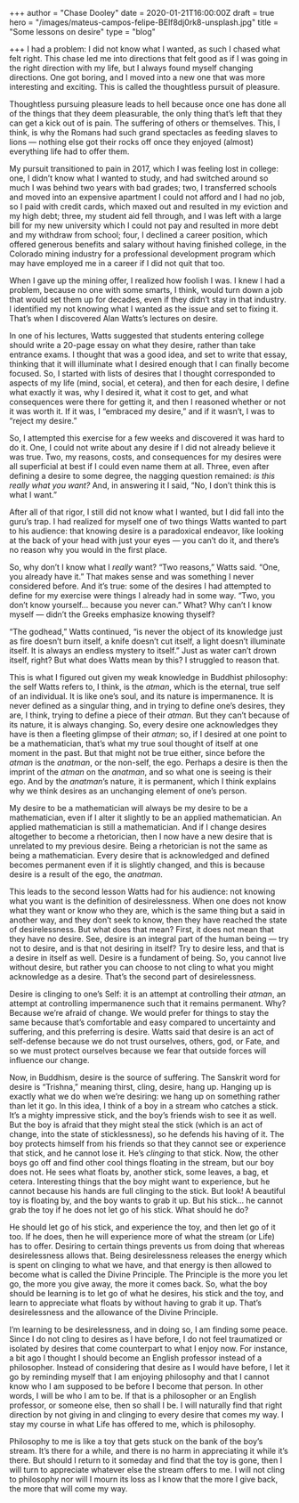 +++
author = "Chase Dooley"
date = 2020-01-21T16:00:00Z
draft = true
hero = "/images/mateus-campos-felipe-BElf8dj0rk8-unsplash.jpg"
title = "Some lessons on desire"
type = "blog"

+++
I had a problem: I did not know what I wanted, as such I chased what felt right. This chase led me into directions that felt good as if I was going in the right direction with my life, but I always found myself changing directions. One got boring, and I moved into a new one that was more interesting and exciting. This is called the thoughtless pursuit of pleasure.

Thoughtless pursuing pleasure leads to hell because once one has done all of the things that they deem pleasurable, the only thing that’s left that they can get a kick out of is pain. The suffering of others or themselves. This, I think, is why the Romans had such grand spectacles as feeding slaves to lions — nothing else got their rocks off once they enjoyed (almost) everything life had to offer them.

My pursuit transitioned to pain in 2017, which I was feeling lost in college: one, I didn’t know what I wanted to study, and had switched around so much I was behind two years with bad grades; two, I transferred schools and moved into an expensive apartment I could not afford and I had no job, so I paid with credit cards, which maxed out and resulted in my eviction and my high debt; three, my student aid fell through, and I was left with a large bill for my new university which I could not pay and resulted in more debt and my withdraw from school; four, I declined a career position, which offered generous benefits and salary without having finished college, in the Colorado mining industry for a professional development program which may have employed me in a career if I did not quit that too.

When I gave up the mining offer, I realized how foolish I was. I knew I had a problem, because no one with some smarts, I think, would turn down a job that would set them up for decades, even if they didn’t stay in that industry. I identified my not knowing what I wanted as the issue and set to fixing it. That’s when I discovered Alan Watts’s lectures on desire.

In one of his lectures, Watts suggested that students entering college should write a 20-page essay on what they desire, rather than take entrance exams. I thought that was a good idea, and set to write that essay, thinking that it will illuminate what I desired enough that I can finally become focused. So, I started with lists of desires that I thought corresponded to aspects of my life (mind, social, et cetera), and then for each desire, I define what exactly it was, why I desired it, what it cost to get, and what consequences were there for getting it, and then I reasoned whether or not it was worth it. If it was, I “embraced my desire,” and if it wasn’t, I was to “reject my desire.”

So, I attempted this exercise for a few weeks and discovered it was hard to do it. One, I could not write about any desire if I did not already believe it was true. Two, my reasons, costs, and consequences for my desires were all superficial at best if I could even name them at all. Three, even after defining a desire to some degree, the nagging question remained: _is this really what you want?_ And, in answering it I said, “No, I don’t think this is what I want.”

After all of that rigor, I still did not know what I wanted, but I did fall into the guru’s trap. I had realized for myself one of two things Watts wanted to part to his audience: that knowing desire is a paradoxical endeavor, like looking at the back of your head with just your eyes — you can’t do it, and there’s no reason why you would in the first place.

So, why don’t I know what I _really_ want? “Two reasons,” Watts said. “One, you already have it.” That makes sense and was something I never considered before. And it’s true: some of the desires I had attempted to define for my exercise were things I already had in some way. “Two, you don’t know yourself… because you never can.” What? Why can’t I know myself — didn’t the Greeks emphasize knowing thyself?

“The godhead,” Watts continued, “is never the object of its knowledge just as fire doesn’t burn itself, a knife doesn’t cut itself, a light doesn’t illuminate itself. It is always an endless mystery to itself.” Just as water can’t drown itself, right? But what does Watts mean by this? I struggled to reason that.

This is what I figured out given my weak knowledge in Buddhist philosophy: the self Watts refers to, I think, is the _atman_, which is the eternal, true self of an individual. It is like one’s soul, and its nature is impermanence. It is never defined as a singular thing, and in trying to define one’s desires, they are, I think, trying to define a piece of their _*atman*_. But they can’t because of its nature, it is always changing. So, every desire one acknowledges they have is then a fleeting glimpse of their _atman_; so, if I desired at one point to be a mathematician, that’s what my true soul thought of itself at one moment in the past. But that might not be true either, since before the _atman_ is the _anatman_, or the non-self, the ego. Perhaps a desire is then the imprint of the _atman_ on the _anatman_, and so what one is seeing is their ego. And by the _anatman_’s nature, it is permanent, which I think explains why we think desires as an unchanging element of one’s person.

My desire to be a mathematician will always be my desire to be a mathematician, even if I alter it slightly to be an applied mathematician. An applied mathematician is still a mathematician. And if I change desires altogether to become a rhetorician, then I now have a new desire that is unrelated to my previous desire. Being a rhetorician is not the same as being a mathematician. Every desire that is acknowledged and defined becomes permanent even if it is slightly changed, and this is because desire is a result of the ego, the _anatman._

This leads to the second lesson Watts had for his audience: not knowing what you want is the definition of desirelessness. When one does not know what they want or know who they are, which is the same thing but a said in another way, and they don’t seek to know, then they have reached the state of desirelessness. But what does that mean? First, it does not mean that they have no desire. See, desire is an integral part of the human being — try not to desire, and is that not desiring in itself? Try to desire less, and that is a desire in itself as well. Desire is a fundament of being. So, you cannot live without desire, but rather you can choose to not cling to what you might acknowledge as a desire. That’s the second part of desirelessness.

Desire is clinging to one’s Self: it is an attempt at controlling their _atman_, an attempt at controlling impermanence such that it remains permanent. Why? Because we’re afraid of change. We would prefer for things to stay the same because that’s comfortable and easy compared to uncertainty and suffering, and this preferring is desire. Watts said that desire is an act of self-defense because we do not trust ourselves, others, god, or Fate, and so we must protect ourselves because we fear that outside forces will influence our change.

Now, in Buddhism, desire is the source of suffering. The Sanskrit word for desire is “Trishna,” meaning thirst, cling, desire, hang up. Hanging up is exactly what we do when we’re desiring: we hang up on something rather than let it go. In this idea, I think of a boy in a stream who catches a stick. It’s a mighty impressive stick, and the boy’s friends wish to see it as well. But the boy is afraid that they might steal the stick (which is an act of change, into the state of sticklessness), so he defends his having of it. The boy protects himself from his friends so that they cannot see or experience that stick, and he cannot lose it. He’s _clinging_ to that stick. Now, the other boys go off and find other cool things floating in the stream, but our boy does not. He sees what floats by, another stick, some leaves, a bag, et cetera. Interesting things that the boy might want to experience, but he cannot because his hands are full clinging to the stick. But look! A beautiful toy is floating by, and the boy wants to grab it up. But his stick… he cannot grab the toy if he does not let go of his stick. What should he do?

He should let go of his stick, and experience the toy, and then let go of it too. If he does, then he will experience more of what the stream (or Life) has to offer. Desiring to certain things prevents us from doing that whereas desirelessness allows that. Being desirelessness releases the energy which is spent on clinging to what we have, and that energy is then allowed to become what is called the Divine Principle. The Principle is the more you let go, the more you give away, the more it comes back. So, what the boy should be learning is to let go of what he desires, his stick and the toy, and learn to appreciate what floats by without having to grab it up. That’s desirelessness and the allowance of the Divine Principle.

I’m learning to be desirelessness, and in doing so, I am finding some peace. Since I do not cling to desires as I have before, I do not feel traumatized or isolated by desires that come counterpart to what I enjoy now. For instance, a bit ago I thought I should become an English professor instead of a philosopher. Instead of considering that desire as I would have before, I let it go by reminding myself that I am enjoying philosophy and that I cannot know who I am supposed to be before I become that person. In other words, I will be who I am to be. If that is a philosopher or an English professor, or someone else, then so shall I be. I will naturally find that right direction by not giving in and clinging to every desire that comes my way. I stay my course in what Life has offered to me, which is philosophy.

Philosophy to me is like a toy that gets stuck on the bank of the boy’s stream. It’s there for a while, and there is no harm in appreciating it while it’s there. But should I return to it someday and find that the toy is gone, then I will turn to appreciate whatever else the stream offers to me. I will not cling to philosophy nor will I mourn its loss as I know that the more I give back, the more that will come my way.